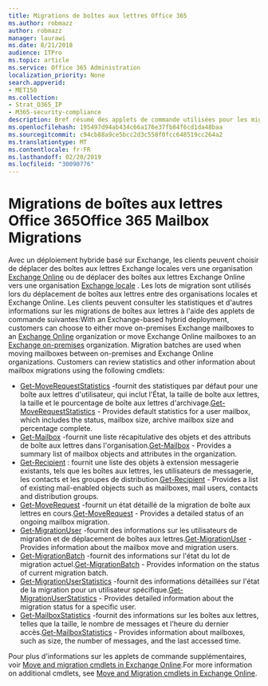 ```yaml
---
title: Migrations de boîtes aux lettres Office 365
ms.author: robmazz
author: robmazz
manager: laurawi
ms.date: 8/21/2018
audience: ITPro
ms.topic: article
ms.service: Office 365 Administration
localization_priority: None
search.appverid:
- MET150
ms.collection:
- Strat_O365_IP
- M365-security-compliance
description: Bref résumé des applets de commande utilisées pour les migrations de boîtes aux lettres Office 365.
ms.openlocfilehash: 195497d94ab434c66a176e37fb84f6cd1da48baa
ms.sourcegitcommit: c94cb88a9ce5bcc2d3c558f0fcc648519cc264a2
ms.translationtype: MT
ms.contentlocale: fr-FR
ms.lasthandoff: 02/20/2019
ms.locfileid: "30090776"
---
```

# <a name="office-365-mailbox-migrations"></a><span data-ttu-id="579b7-103">Migrations de boîtes aux lettres Office 365</span><span class="sxs-lookup"><span data-stu-id="579b7-103">Office 365 Mailbox Migrations</span></span>
<span data-ttu-id="579b7-p101">Avec un déploiement hybride basé sur Exchange, les clients peuvent choisir de déplacer des boîtes aux lettres Exchange locales vers une organisation [Exchange Online](https://docs.microsoft.com/Exchange/exchange-online) ou de déplacer des boîtes aux lettres Exchange Online vers une organisation [Exchange locale](https://docs.microsoft.com/Exchange/exchange-server) . Les lots de migration sont utilisés lors du déplacement de boîtes aux lettres entre des organisations locales et Exchange Online. Les clients peuvent consulter les statistiques et d'autres informations sur les migrations de boîtes aux lettres à l'aide des applets de commande suivantes:</span><span class="sxs-lookup"><span data-stu-id="579b7-p101">With an Exchange-based hybrid deployment, customers can choose to either move on-premises Exchange mailboxes to an [Exchange Online](https://docs.microsoft.com/Exchange/exchange-online) organization or move Exchange Online mailboxes to an [Exchange on-premises](https://docs.microsoft.com/Exchange/exchange-server) organization. Migration batches are used when moving mailboxes between on-premises and Exchange Online organizations. Customers can review statistics and other information about mailbox migrations using the following cmdlets:</span></span>

- <span data-ttu-id="579b7-107">[Get-MoveRequestStatistics](https://docs.microsoft.com/powershell/module/exchange/move-and-migration/Get-MoveRequestStatistics?view=exchange-ps) -fournit des statistiques par défaut pour une boîte aux lettres d'utilisateur, qui inclut l'État, la taille de boîte aux lettres, la taille et le pourcentage de boîte aux lettres d'archivage.</span><span class="sxs-lookup"><span data-stu-id="579b7-107">[Get-MoveRequestStatistics](https://docs.microsoft.com/powershell/module/exchange/move-and-migration/Get-MoveRequestStatistics?view=exchange-ps) - Provides default statistics for a user mailbox, which includes the status, mailbox size, archive mailbox size and percentage complete.</span></span>
- <span data-ttu-id="579b7-108">[Get-Mailbox](https://docs.microsoft.com/powershell/module/exchange/mailboxes/Get-Mailbox?view=exchange-ps
) -fournit une liste récapitulative des objets et des attributs de boîte aux lettres dans l'organisation.</span><span class="sxs-lookup"><span data-stu-id="579b7-108">[Get-Mailbox](https://docs.microsoft.com/powershell/module/exchange/mailboxes/Get-Mailbox?view=exchange-ps
) - Provides a summary list of mailbox objects and attributes in the organization.</span></span>
- <span data-ttu-id="579b7-109">[Get-Recipient](https://docs.microsoft.com/powershell/module/exchange/users-and-groups/Get-Recipient?view=exchange-ps) : fournit une liste des objets à extension messagerie existants, tels que les boîtes aux lettres, les utilisateurs de messagerie, les contacts et les groupes de distribution.</span><span class="sxs-lookup"><span data-stu-id="579b7-109">[Get-Recipient](https://docs.microsoft.com/powershell/module/exchange/users-and-groups/Get-Recipient?view=exchange-ps) - Provides a list of existing mail-enabled objects such as mailboxes, mail users, contacts and distribution groups.</span></span>
- <span data-ttu-id="579b7-110">[Get-MoveRequest](https://docs.microsoft.com/powershell/module/exchange/move-and-migration/Get-MoveRequest?view=exchange-ps) -fournit un état détaillé de la migration de boîte aux lettres en cours.</span><span class="sxs-lookup"><span data-stu-id="579b7-110">[Get-MoveRequest](https://docs.microsoft.com/powershell/module/exchange/move-and-migration/Get-MoveRequest?view=exchange-ps) - Provides a detailed status of an ongoing mailbox migration.</span></span>
- <span data-ttu-id="579b7-111">[Get-MigrationUser](https://docs.microsoft.com/powershell/module/exchange/move-and-migration/Get-MigrationUser?view=exchange-ps) -fournit des informations sur les utilisateurs de migration et de déplacement de boîtes aux lettres.</span><span class="sxs-lookup"><span data-stu-id="579b7-111">[Get-MigrationUser](https://docs.microsoft.com/powershell/module/exchange/move-and-migration/Get-MigrationUser?view=exchange-ps) - Provides information about the mailbox move and migration users.</span></span>
- <span data-ttu-id="579b7-112">[Get-MigrationBatch](https://docs.microsoft.com/powershell/module/exchange/move-and-migration/Get-MigrationBatch?view=exchange-ps) -fournit des informations sur l'état du lot de migration actuel.</span><span class="sxs-lookup"><span data-stu-id="579b7-112">[Get-MigrationBatch](https://docs.microsoft.com/powershell/module/exchange/move-and-migration/Get-MigrationBatch?view=exchange-ps) - Provides information on the status of current migration batch.</span></span>
- <span data-ttu-id="579b7-113">[Get-MigrationUserStatistics](https://docs.microsoft.com/powershell/module/exchange/move-and-migration/Get-MigrationUserStatistics?view=exchange-ps) -fournit des informations détaillées sur l'état de la migration pour un utilisateur spécifique.</span><span class="sxs-lookup"><span data-stu-id="579b7-113">[Get-MigrationUserStatistics](https://docs.microsoft.com/powershell/module/exchange/move-and-migration/Get-MigrationUserStatistics?view=exchange-ps) - Provides detailed information about the migration status for a specific user.</span></span>
- <span data-ttu-id="579b7-114">[Get-MailboxStatistics](https://docs.microsoft.com/powershell/module/exchange/mailboxes/Get-MailboxStatistics?view=exchange-ps) -fournit des informations sur les boîtes aux lettres, telles que la taille, le nombre de messages et l'heure du dernier accès.</span><span class="sxs-lookup"><span data-stu-id="579b7-114">[Get-MailboxStatistics](https://docs.microsoft.com/powershell/module/exchange/mailboxes/Get-MailboxStatistics?view=exchange-ps) - Provides information about mailboxes, such as size, the number of messages, and the last accessed time.</span></span>

<span data-ttu-id="579b7-115">Pour plus d'informations sur les applets de commande supplémentaires, voir [Move and migration cmdlets in Exchange Online](https://docs.microsoft.com/powershell/exchange/exchange-online/exchange-online-powershell?view=exchange-ps).</span><span class="sxs-lookup"><span data-stu-id="579b7-115">For more information on additional cmdlets, see [Move and Migration cmdlets in Exchange Online](https://docs.microsoft.com/powershell/exchange/exchange-online/exchange-online-powershell?view=exchange-ps).</span></span>
